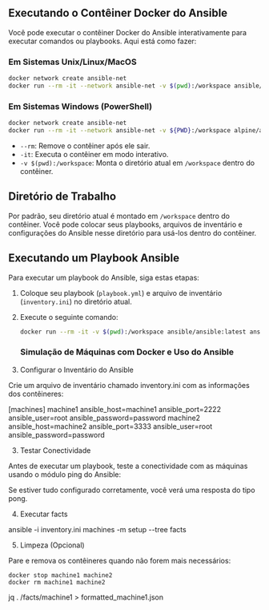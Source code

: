 ## Executando o Contêiner Docker do Ansible

Você pode executar o contêiner Docker do Ansible interativamente para executar comandos ou playbooks. Aqui está como fazer:

### Em Sistemas Unix/Linux/MacOS

```bash
docker network create ansible-net
docker run --rm -it --network ansible-net -v $(pwd):/workspace ansible/ansible bash
```

### Em Sistemas Windows (PowerShell)

```bash
docker network create ansible-net
docker run --rm -it --network ansible-net -v ${PWD}:/workspace alpine/ansible bash 
```

- `--rm`: Remove o contêiner após ele sair.
- `-it`: Executa o contêiner em modo interativo.
- `-v $(pwd):/workspace`: Monta o diretório atual em `/workspace` dentro do contêiner.

## Diretório de Trabalho

Por padrão, seu diretório atual é montado em `/workspace` dentro do contêiner. Você pode colocar seus playbooks, arquivos de inventário e configurações do Ansible nesse diretório para usá-los dentro do contêiner.

## Executando um Playbook Ansible

Para executar um playbook do Ansible, siga estas etapas:

1. Coloque seu playbook (`playbook.yml`) e arquivo de inventário (`inventory.ini`) no diretório atual.
2. Execute o seguinte comando:

   ```bash
   docker run --rm -it -v $(pwd):/workspace ansible/ansible:latest ansible-playbook -i /workspace/inventory.ini /workspace/playbook.yml
   ```

   ### Simulação de Máquinas com Docker e Uso do Ansible

1. Configurar o Inventário do Ansible

Crie um arquivo de inventário chamado inventory.ini com as informações dos contêineres:

[machines]
machine1 ansible_host=machine1 ansible_port=2222 ansible_user=root ansible_password=password
machine2 ansible_host=machine2 ansible_port=3333 ansible_user=root ansible_password=password

3. Testar Conectividade

Antes de executar um playbook, teste a conectividade com as máquinas usando o módulo ping do Ansible:

Se estiver tudo configurado corretamente, você verá uma resposta do tipo pong.

4. Executar facts

ansible -i inventory.ini machines -m setup --tree facts


5. Limpeza (Opcional)

Pare e remova os contêineres quando não forem mais necessários:

```
docker stop machine1 machine2
docker rm machine1 machine2
```

jq . /facts/machine1 > formatted_machine1.json
